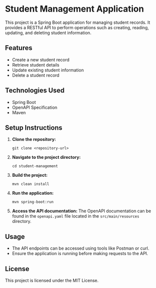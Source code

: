 # Student Management Application

This project is a Spring Boot application for managing student records. It provides a RESTful API to perform operations such as creating, reading, updating, and deleting student information.

## Features

- Create a new student record
- Retrieve student details
- Update existing student information
- Delete a student record

## Technologies Used

- Spring Boot
- OpenAPI Specification
- Maven

## Setup Instructions

1. **Clone the repository:**
   ```
   git clone <repository-url>
   ```

2. **Navigate to the project directory:**
   ```
   cd student-management
   ```

3. **Build the project:**
   ```
   mvn clean install
   ```

4. **Run the application:**
   ```
   mvn spring-boot:run
   ```

5. **Access the API documentation:**
   The OpenAPI documentation can be found in the `openapi.yaml` file located in the `src/main/resources` directory.

## Usage

- The API endpoints can be accessed using tools like Postman or curl.
- Ensure the application is running before making requests to the API.

## License

This project is licensed under the MIT License.